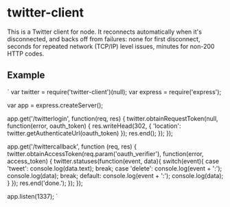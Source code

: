 twitter-client
==============

This is a Twitter client for node. It reconnects automatically when it's disconnected, and backs off from failures: none for first disconnect, seconds for repeated network (TCP/IP) level issues, minutes for non-200 HTTP codes.

Example
-------

`
var twitter = require('twitter-client')(null);
var express = require('express');

var app = express.createServer();

app.get('/twitterlogin', function(req, res) {
  twitter.obtainRequestToken(null, function(error, oauth_token) {
    res.writeHead(302, { 'location': twitter.getAuthenticateUrl(oauth_token) });
    res.end();
  });
});

app.get('/twittercallback', function (req, res) {
  twitter.obtainAccessToken(req.param('oauth_verifier'), function(error, access_token) {
    twitter.statuses(function(event, data){
      switch(event){
        case 'tweet':
          console.log(data.text);
          break;
        case 'delete':
          console.log(event + ':');
          console.log(data);
          break;
        default:
          console.log(event + ':');
          console.log(data);
      }
    });
    res.end('done.');
  });
});

app.listen(1337);
`
